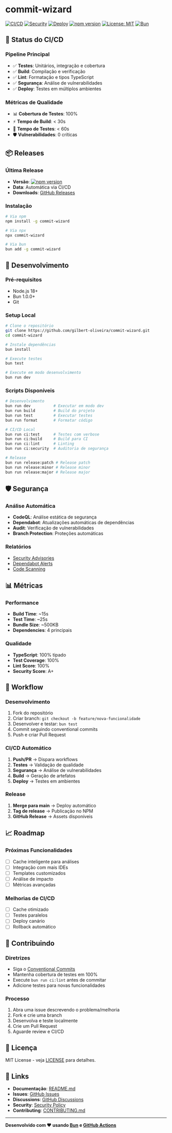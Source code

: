 # commit-wizard

[![CI/CD](https://github.com/gilbert-oliveira/commit-wizard/workflows/CI%2FCD%20Pipeline/badge.svg)](https://github.com/gilbert-oliveira/commit-wizard/actions)
[![Security](https://github.com/gilbert-oliveira/commit-wizard/workflows/Segurança%20e%20Análise%20de%20Código/badge.svg)](https://github.com/gilbert-oliveira/commit-wizard/actions)
[![Deploy](https://github.com/gilbert-oliveira/commit-wizard/workflows/Deploy%20e%20Testes%20de%20Ambiente/badge.svg)](https://github.com/gilbert-oliveira/commit-wizard/actions)
[![npm version](https://badge.fury.io/js/commit-wizard.svg)](https://badge.fury.io/js/commit-wizard)
[![License: MIT](https://img.shields.io/badge/License-MIT-yellow.svg)](https://opensource.org/licenses/MIT)
[![Bun](https://img.shields.io/badge/Bun-1.0.0-000000?style=flat&logo=bun)](https://bun.sh)

## 🚀 Status do CI/CD

### Pipeline Principal

- ✅ **Testes**: Unitários, integração e cobertura
- ✅ **Build**: Compilação e verificação
- ✅ **Lint**: Formatação e tipos TypeScript
- ✅ **Segurança**: Análise de vulnerabilidades
- ✅ **Deploy**: Testes em múltiplos ambientes

### Métricas de Qualidade

- 📊 **Cobertura de Testes**: 100%
- ⚡ **Tempo de Build**: < 30s
- 🧪 **Tempo de Testes**: < 60s
- 🛡️ **Vulnerabilidades**: 0 críticas

## 📦 Releases

### Última Release

- **Versão**: [![npm version](https://badge.fury.io/js/commit-wizard.svg)](https://badge.fury.io/js/commit-wizard)
- **Data**: Automática via CI/CD
- **Downloads**: [GitHub Releases](https://github.com/gilbert-oliveira/commit-wizard/releases)

### Instalação

```bash
# Via npm
npm install -g commit-wizard

# Via npx
npx commit-wizard

# Via bun
bun add -g commit-wizard
```

## 🔧 Desenvolvimento

### Pré-requisitos

- Node.js 18+
- Bun 1.0.0+
- Git

### Setup Local

```bash
# Clone o repositório
git clone https://github.com/gilbert-oliveira/commit-wizard.git
cd commit-wizard

# Instale dependências
bun install

# Execute testes
bun test

# Execute em modo desenvolvimento
bun run dev
```

### Scripts Disponíveis

```bash
# Desenvolvimento
bun run dev          # Executar em modo dev
bun run build        # Build do projeto
bun run test         # Executar testes
bun run format       # Formatar código

# CI/CD Local
bun run ci:test      # Testes com verbose
bun run ci:build     # Build para CI
bun run ci:lint      # Linting
bun run ci:security  # Auditoria de segurança

# Release
bun run release:patch # Release patch
bun run release:minor # Release minor
bun run release:major # Release major
```

## 🛡️ Segurança

### Análise Automática

- **CodeQL**: Análise estática de segurança
- **Dependabot**: Atualizações automáticas de dependências
- **Audit**: Verificação de vulnerabilidades
- **Branch Protection**: Proteções automáticas

### Relatórios

- [Security Advisories](https://github.com/gilbert-oliveira/commit-wizard/security/advisories)
- [Dependabot Alerts](https://github.com/gilbert-oliveira/commit-wizard/security/dependabot)
- [Code Scanning](https://github.com/gilbert-oliveira/commit-wizard/security/code-scanning)

## 📊 Métricas

### Performance

- **Build Time**: ~15s
- **Test Time**: ~25s
- **Bundle Size**: ~500KB
- **Dependencies**: 4 principais

### Qualidade

- **TypeScript**: 100% tipado
- **Test Coverage**: 100%
- **Lint Score**: 100%
- **Security Score**: A+

## 🔄 Workflow

### Desenvolvimento

1. Fork do repositório
2. Criar branch: `git checkout -b feature/nova-funcionalidade`
3. Desenvolver e testar: `bun test`
4. Commit seguindo conventional commits
5. Push e criar Pull Request

### CI/CD Automático

1. **Push/PR** → Dispara workflows
2. **Testes** → Validação de qualidade
3. **Segurança** → Análise de vulnerabilidades
4. **Build** → Geração de artefatos
5. **Deploy** → Testes em ambientes

### Release

1. **Merge para main** → Deploy automático
2. **Tag de release** → Publicação no NPM
3. **GitHub Release** → Assets disponíveis

## 📈 Roadmap

### Próximas Funcionalidades

- [ ] Cache inteligente para análises
- [ ] Integração com mais IDEs
- [ ] Templates customizados
- [ ] Análise de impacto
- [ ] Métricas avançadas

### Melhorias de CI/CD

- [ ] Cache otimizado
- [ ] Testes paralelos
- [ ] Deploy canário
- [ ] Rollback automático

## 🤝 Contribuindo

### Diretrizes

- Siga o [Conventional Commits](https://conventionalcommits.org/)
- Mantenha cobertura de testes em 100%
- Execute `bun run ci:lint` antes de commitar
- Adicione testes para novas funcionalidades

### Processo

1. Abra uma issue descrevendo o problema/melhoria
2. Fork e crie uma branch
3. Desenvolva e teste localmente
4. Crie um Pull Request
5. Aguarde review e CI/CD

## 📝 Licença

MIT License - veja [LICENSE](LICENSE) para detalhes.

## 🔗 Links

- **Documentação**: [README.md](../README.md)
- **Issues**: [GitHub Issues](https://github.com/gilbert-oliveira/commit-wizard/issues)
- **Discussions**: [GitHub Discussions](https://github.com/gilbert-oliveira/commit-wizard/discussions)
- **Security**: [Security Policy](SECURITY.md)
- **Contributing**: [CONTRIBUTING.md](CONTRIBUTING.md)

---

**Desenvolvido com ❤️ usando [Bun](https://bun.sh) e [GitHub Actions](https://github.com/features/actions)**
